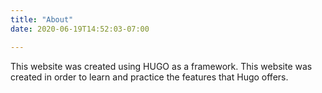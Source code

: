 ```yaml
---
title: "About"
date: 2020-06-19T14:52:03-07:00

---
```


This website was created using HUGO as a framework.
This website was created in order to learn and practice 
the features that Hugo offers.
 